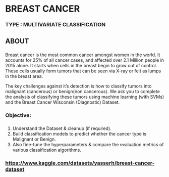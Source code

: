 # BREAST CANCER

### TYPE : MULTIVARIATE CLASSIFICATION

## ABOUT

###
Breast cancer is the most common cancer amongst women in the world. It accounts for 25% of all cancer cases, and affected over 2.1 Million people in 2015 alone. It starts when cells in the breast begin to grow out of control. These cells usually form tumors that can be seen via X-ray or felt as lumps in the breast area.

The key challenges against it’s detection is how to classify tumors into malignant (cancerous) or benign(non cancerous). We ask you to complete the analysis of classifying these tumors using machine learning (with SVMs) and the Breast Cancer Wisconsin (Diagnostic) Dataset.

### Objective:
 
 ###
1. Understand the Dataset & cleanup (if required).
2. Build classification models to predict whether the cancer type is Malignant or Benign.
3. Also fine-tune the hyperparameters & compare the evaluation metrics of various classification algorithms.

### https://www.kaggle.com/datasets/yasserh/breast-cancer-dataset
